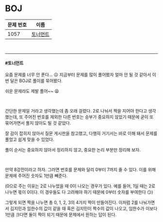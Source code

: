 # BOJ

| 문제 번호 | 이름                  |
| --------- | --------------------- |
| 1057      | [토너먼트](#토너먼트) |

<br>

<hr>

#### #토너먼트

요즘 문제를 너무 안 푼다... 😖 지금부터 문제를 많이 풀어봤자 얼마 안 될 것 같아서 이번 달은 BOJ로 풀이를 묶어봤다.

쉬운 문제라도 제발 풀어~~ 😫

<br>

간단한 문제일 거라고 생각했는데 좀 오래 걸렸다. 2로 나눠서 짝을 지어야 한다고 생각했는데, 또 주어진 번호를 제외한 다른 번호는 승부가 중요하지 않았기 때문에 굳이 또 묶어가면서 풀지 않아도 될 것 같았다.

잘 감이 잡히지 않아서 질문 게시판을 참고했고, 다행히 거기서는 바로 이해 돼서 문제를 풀었고 쉽게 맞을 수 있었다.

풀이 순서는 중요하지 않아서 정리하지 않고, 중요한 논리 부분만 정리해 보자.

<br>

만약 8강전이라고 하자. 그러면 번호를 문제와 달리 0부터 7까지 줄 수 있다. 이를 위해 문제에 주어진 숫자도 1만큼 빼준다.

(0으로 주는 이유는 2로 나누었을 때 0이 나오는 경우가 있다. 예를 들어, 1일 때는 2로 나누면 몫이 0이다. 이 경우들도 다 고려해야 하기 때문에 0부터 숫자를 부여한다 😏)

그렇게 되면 짝을 나누면 총 0, 1, 2, 3의 4가지 짝이 만들어진다. 이처럼 2를 나눠가면서 김지민과 임한수의 값이 같을 때 혹은 김지민이 짝수의 값이 나오고, 임한수가 이보다 1만큼 크다면 둘이 짝이 되기 때문에 문제에서 원하는 답이 된다.

